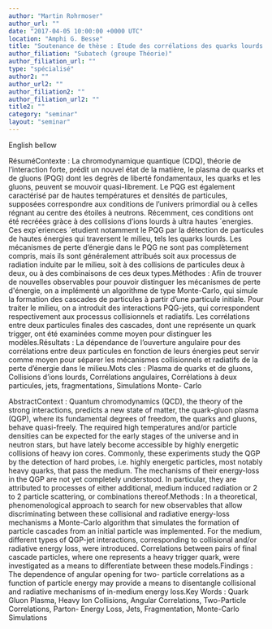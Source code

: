 ```yaml
---
author: "Martin Rohrmoser"
author_url: ""
date: "2017-04-05 10:00:00 +0000 UTC"
location: "Amphi G. Besse"
title: "Soutenance de thèse : Etude des corrélations des quarks lourds dans les collisions d'ions lourds et de leur rôle dans la compréhension des mécanismes de perte d'énergie dans le plasma de quarks et de gluons"
author_filiation: "Subatech (groupe Théorie)"
author_filiation_url: ""
type: "spécialisé"
author2: ""
author_url2: ""
author_filiation2: ""
author_filiation_url2: ""
title2: ""
category: "seminar" 
layout: "seminar"
---
```

English bellow

RésuméContexte : La chromodynamique quantique (CDQ), théorie de l’interaction forte, prédit un nouvel état de la matière, le plasma de quarks et de gluons (PQG) dont les degrès de liberté fondamentaux, les quarks et les gluons, peuvent se mouvoir quasi-librement. Le PQG est également caractérisé par de hautes températures et densités de particules, supposées correspondre aux conditions de l’univers primordial ou à celles régnant au centre des étoiles à neutrons. Récemment, ces conditions ont été recréées gràce à des collisions d’ions lourds à ultra hautes ´energies. Ces exp´eriences ´etudient notamment le PQG par la détection de particules de hautes énergies qui traversent le milieu, tels les quarks lourds. Les mécanismes de perte d’énergie dans le PQG ne sont pas complètement compris, mais ils sont généralement attribués soit aux processus de radiation induite par le milieu, soit à des collisions de particules deux à deux, ou à des combinaisons de ces deux types.Méthodes : Afin de trouver de nouvelles observables pour pouvoir distinguer les mécanismes de perte d'énergie, on a implémenté un algorithme de type Monte-Carlo, qui simule la formation des cascades de particules à partir d’une particule initiale. Pour traiter le milieu, on a introduit des interactions PQG-jets, qui correspondent respectivement aux processus collisionnels et radiatifs. Les corrélations entre deux particules finales des cascades, dont une représente un quark trigger, ont été examinées comme moyen pour distinguer les modèles.Résultats : La dépendance de l’ouverture angulaire pour des corrélations entre deux particules en fonction de leurs énergies peut servir comme moyen pour séparer les mécanismes collisionnels et radiatifs de la perte d’énergie dans le milieu.Mots cles : Plasma de quarks et de gluons, Collisions d’ions lourds, Corrélations angulaires, Corrélations à deux particules, jets, fragmentations, Simulations Monte- Carlo

AbstractContext : Quantum chromodynamics (QCD), the theory of the strong interactions, predicts a new state of matter, the quark-gluon plasma (QGP), where its fundamental degrees of freedom, the quarks and gluons, behave quasi-freely. The required high temperatures and/or particle densities can be expected for the early stages of the universe and in neutron stars, but have lately become accessible by highly energetic collisions of heavy ion cores. Commonly, these experiments study the QGP by the detection of hard probes, i.e. highly energetic particles, most notably heavy quarks, that pass the medium. The mechanisms of their energy-loss in the QGP are not yet completely understood. In particular, they are attributed to processes of either additional, medium induced radiation or 2 to 2 particle scattering, or combinations thereof.Methods : In a theoretical, phenomenological approach to search for new observables that allow discriminating between these collisional and radiative energy-loss mechanisms a Monte-Carlo algorithm that simulates the formation of particle cascades from an initial particle was implemented. For the medium, different types of QGP-jet interactions, corresponding to collisional and/or radiative energy loss, were introduced. Correlations between pairs of final cascade particles, where one represents a heavy trigger quark, were investigated as a means to differentiate between these models.Findings : The dependence of angular opening for two- particle correlations as a function of particle energy may provide a means to disentangle collisional and radiative mechanisms of in-medium energy loss.Key Words : Quark Gluon Plasma, Heavy Ion Collisions, Angular Correlations, Two-Particle Correlations, Parton- Energy Loss, Jets, Fragmentation, Monte-Carlo Simulations
